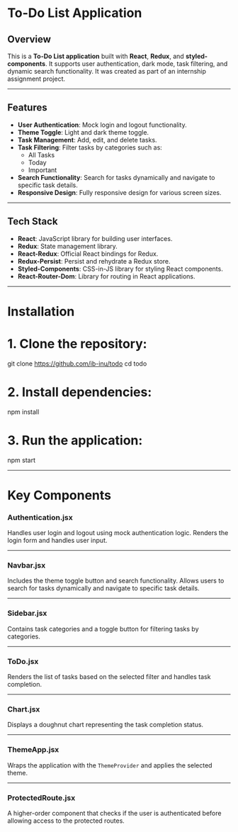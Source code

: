 


# To-Do List Application

## Overview
This is a **To-Do List application** built with **React**, **Redux**, and **styled-components**. It supports user authentication, dark mode, task filtering, and dynamic search functionality. It was created as part of an internship assignment project.

---

## Features
- **User Authentication**: Mock login and logout functionality.
- **Theme Toggle**: Light and dark theme toggle.
- **Task Management**: Add, edit, and delete tasks.
- **Task Filtering**: Filter tasks by categories such as:
  - All Tasks
  - Today
  - Important
- **Search Functionality**: Search for tasks dynamically and navigate to specific task details.
- **Responsive Design**: Fully responsive design for various screen sizes.

---

## Tech Stack
- **React**: JavaScript library for building user interfaces.
- **Redux**: State management library.
- **React-Redux**: Official React bindings for Redux.
- **Redux-Persist**: Persist and rehydrate a Redux store.
- **Styled-Components**: CSS-in-JS library for styling React components.
- **React-Router-Dom**: Library for routing in React applications.

---

# Installation

# 1. Clone the repository:
git clone https://github.com/ib-inu/todo
cd todo

# 2. Install dependencies:
npm install

# 3. Run the application:
npm start









-----------------





# Key Components

### **Authentication.jsx**
Handles user login and logout using mock authentication logic. Renders the login form and handles user input.

---

### **Navbar.jsx**
Includes the theme toggle button and search functionality. Allows users to search for tasks dynamically and navigate to specific task details.

---

### **Sidebar.jsx**
Contains task categories and a toggle button for filtering tasks by categories.

---

### **ToDo.jsx**
Renders the list of tasks based on the selected filter and handles task completion.

---

### **Chart.jsx**
Displays a doughnut chart representing the task completion status.

---

### **ThemeApp.jsx**
Wraps the application with the `ThemeProvider` and applies the selected theme.

---

### **ProtectedRoute.jsx**
A higher-order component that checks if the user is authenticated before allowing access to the protected routes.







